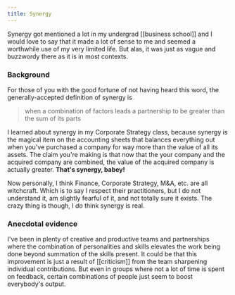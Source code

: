 ```yaml
---
title: Synergy
---
```

Synergy got mentioned a lot in my undergrad [[business school]] and I would love to say that it made a lot of sense to me and seemed a worthwhile use of my very limited life. But alas, it was just as vague and buzzwordy there as it is in most contexts.

### Background

For those of you with the good fortune of not having heard this word, the generally-accepted definition of synergy is

> when a combination of factors leads a partnership to be greater than the sum of its parts

I learned about synergy in my Corporate Strategy class, because synergy is the magical item on the accounting sheets that balances everything out when you've purchased a company for way more than the value of all its assets. The claim you're making is that now that the your company and the acquired company are combined, the value of the acquired company is actually greater. **That's synergy, babey!**

Now personally, I think Finance, Corporate Strategy, M&A, etc. are all witchcraft. Which is to say I respect their practitioners, but I do not understand it, am slightly fearful of it, and not totally sure it exists. The crazy thing is though, I *do* think synergy is real.

### Anecdotal evidence

I've been in plenty of creative and productive teams and partnerships where the combination of personalities and skills elevates the work being done beyond summation of the skills present. It could be that this improvement is just a result of [[criticism]] from the team sharpening individual contributions. But even in groups where not a lot of time is spent on feedback, certain combinations of people just seem to boost everybody's output.

<!-- ### Collaboration outside of people -->
